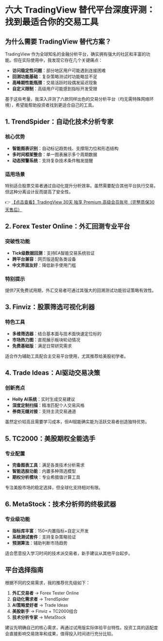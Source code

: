 # 六大 TradingView 替代平台深度评测：找到最适合你的交易工具

## 为什么需要 TradingView 替代方案？

TradingView 作为全球知名的金融分析平台，确实拥有强大的社区和丰富的功能。但在实际使用中，我发现它存在几个关键痛点：

- **访问稳定性问题**：部分地区用户可能遇到连接困难
- **回测功能基础**：复杂策略测试时功能略显不足
- **高峰期性能瓶颈**：交易活跃时段偶发延迟现象
- **自定义限制**：高级用户可能感到指标开发受限

基于这些考量，我深入评测了六款同样出色的交易分析平台（均无需特殊网络环境），希望能帮助投资者找到更适合自己的工具。

## 1. TrendSpider：自动化技术分析专家

### 核心优势
- **智能图表识别**：自动标记趋势线、支撑阻力位和形态结构
- **多时间框架整合**：单一图表展示多个周期数据
- **动态预警系统**：支持复杂技术条件触发提醒

### 适用场景
特别适合股票交易者通过自动化提升分析效率。虽然需要配合其他平台执行交易，但这种分离设计反而提高了安全性。

👉 [【点击查看】TradingView 30天 独享 Premium 高级会员账号（完整质保30天售后）](https://bit.ly/TradingView-Pro)

## 2. Forex Tester Online：外汇回测专业平台

### 突破性功能
- **Tick级数据回测**：支持EA智能交易系统验证
- **跨平台兼容**：网页版适配各类设备
- **中文界面友好**：降低新手使用门槛

### 特别提示
提供7天免费试用期，外汇交易者可通过其强大的回溯测试功能验证策略有效性。

## 3. Finviz：股票筛选可视化利器

### 特色工具
- **多维筛选器**：结合基本面与技术面快速定位标的
- **市场热力图**：直观展示板块轮动情况
- **免费基础版**：满足日常研究需求

适合作为辅助工具配合主交易平台使用，尤其推荐给美股初学者。

## 4. Trade Ideas：AI驱动交易决策

### 创新亮点
- **Holly AI系统**：实时生成交易建议
- **深度定制扫描**：精准匹配个人交易风格
- **券商无缝对接**：支持主流交易通道

虽然定价较高且需要学习成本，但AI赋能确实能为活跃交易者创造独特优势。

## 5. TC2000：美股期权全能选手

### 专业配置
- **完备图表工具**：满足各类技术分析需求
- **智能选股功能**：内置多种筛选模型
- **期权分析模块**：专业希腊值计算工具

专注美股市场的稳定选择，但全球化支持相对有限。

## 6. MetaStock：技术分析师的终极武器

### 专业级功能
- **指标库丰富**：150+内置指标+自定义开发
- **系统测试套件**：支持复杂策略验证
- **预测算法**：辅助判断市场趋势

适合愿意投入学习时间的技术派交易者，新手建议从其他平台起步。

## 平台选择指南

根据不同的交易需求，我的推荐优先级如下：

1. **外汇交易者** → Forex Tester Online
2. **自动化需求者** → TrendSpider  
3. **AI策略爱好者** → Trade Ideas
4. **美股新手** → Finviz + TC2000组合
5. **技术分析专家** → MetaStock

建议先明确自己的核心需求，再通过试用版实际体验平台特性。投资工具的适配度会直接影响交易效率和成果，值得投入时间进行充分比较。